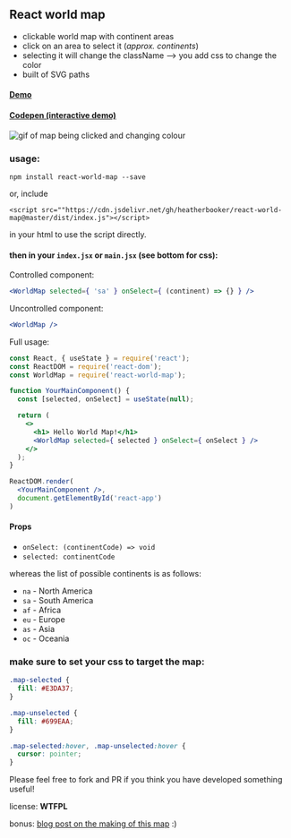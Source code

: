 ## React world map

- clickable world map with continent areas
- click on an area to select it (_approx. continents_)
- selecting it will change the className --> you add css to change the color
- built of SVG paths

#### [Demo](https://heatherbooker.github.io/react-world-map/)
#### [Codepen (interactive demo)](https://codepen.io/hboo/pen/yLaZWdb)

![gif of map being clicked and changing colour](./docs/map-being-clicked.gif)

### usage:
```
npm install react-world-map --save
```
or, include
```
<script src=""https://cdn.jsdelivr.net/gh/heatherbooker/react-world-map@master/dist/index.js"></script>
```
in your html to use the script directly.

#### then in your `index.jsx` or `main.jsx` (see bottom for css):

Controlled component:
```jsx
<WorldMap selected={ 'sa' } onSelect={ (continent) => {} } />
```

Uncontrolled component:
```jsx
<WorldMap />
```

Full usage:
```jsx
const React, { useState } = require('react');
const ReactDOM = require('react-dom');
const WorldMap = require('react-world-map');

function YourMainComponent() {
  const [selected, onSelect] = useState(null);

  return (
    <>
      <h1> Hello World Map!</h1>
      <WorldMap selected={ selected } onSelect={ onSelect } />
    </>
  );
}

ReactDOM.render(
  <YourMainComponent />,
  document.getElementById('react-app')
)
```

#### Props
- `onSelect: (continentCode) => void`
- `selected: continentCode`

whereas the list of possible continents is as follows:
- `na` - North America
- `sa` - South America
- `af` - Africa
- `eu` - Europe
- `as` - Asia
- `oc` - Oceania

### make sure to set your css to target the map: 
```css
.map-selected {
  fill: #E3DA37;
}

.map-unselected {
  fill: #699EAA;
}

.map-selected:hover, .map-unselected:hover {
  cursor: pointer;
}
```

Please feel free to fork and PR if you think you have developed something useful!

license: **WTFPL**

bonus: [blog post on the making of this map](https://heatherbooker.github.io/blog/2016/06/21/interactive-react-map.html) :)
